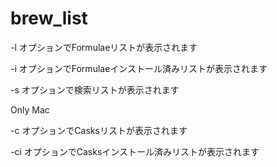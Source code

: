 # brew_list

-l オプションでFormulaeリストが表示されます

-i オプションでFormulaeインストール済みリストが表示されます

-s オプションで検索リストが表示されます

 Only Mac

-c オプションでCasksリストが表示されます

-ci オプションでCasksインストール済みリストが表示されます

